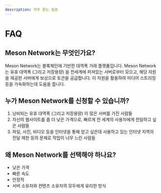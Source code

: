 ```yaml
---
description: 자주 묻는 질문
---
```


# FAQ

## Meson Network는 무엇인가요?

Meson Network는 블록체인에 기반한 대역폭 거래 플랫폼입니다. Meson Network는 유휴 대역폭 \(그리고 저장용량\) 을 전세계에 퍼져있는 서버로부터 모으고, 해당 자원을 제공한 서버에게 보상으로 토큰을 공급합니다. 이 자원을 활용하여 미디어 스트리밍 등을 가속화하는데 도움을 줍니다.

## 누가 Meson Network를 신청할 수 있습니까?

1. 낭비되는 유휴 대역폭 \(그리고 저장용량\) 이 많은 서버를 가진 사람들
2. 자신의 웹사이트를 좀 더 낮은 가격으로, 빠르게 전 세계의 사용자에게 전달하고 싶은 사람들
3. 파일, 사진, 비디오 등을 인터넷을 통해 얻고 싶은데 사용하고 있는 인터넷 지역의 전달 제한 등의 문제로 작업이 너무 느린 사람들 

## **왜 Meson Network를 선택해야 하나요?**

* 낮은 가격
* 빠른 속도
* 안정적
* 서버 소유자와 컨텐츠 소유자의 모두에게 유리한 방식

